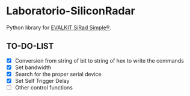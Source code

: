 # Laboratorio-SiliconRadar
Python library for [EVALKIT SiRad Simple®](https://siliconradar.com/evalkits/).

## TO-DO-LIST
 - [x] Conversion from string of bit to string of hex to write the commands
 - [x] Set bandwidth
 - [x] Search for the proper serial device
 - [x] Set Self Trigger Delay
 - [ ] Other control functions